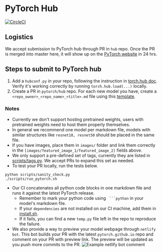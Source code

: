 # PyTorch Hub

[![CircleCI](https://circleci.com/gh/pytorch/hub.svg?style=svg)](https://circleci.com/gh/pytorch/hub)


## Logistics

We accept submission to PyTorch hub through PR in `hub` repo. Once the PR is merged into master here, it will show up on the [PyTorch website](https://pytorch.org/hub) in 24 hrs.


## Steps to submit to PyTorch hub

1. Add a `hubconf.py` in your repo, following the instruction in [torch.hub doc](https://pytorch.org/docs/master/hub.html#publishing-models). Verify it's working correctly by running `torch.hub.load(...)` locally.
2. Create a PR in `pytorch/hub` repo. For each new model you have, create a `<repo_owner>_<repo_name>_<title>.md` file using this [template](docs/template.md).

### Notes
- Currently we don't support hosting pretrained weights, users with pretrained weights need to host them properly themselves.
- In general we recommend one model per markdown file, models with similar structures like `resnet18, resnet50` should be placed in the same file.
- If you have images, place them in `images/` folder and link them correctly in the `[images/featured_image_1/featured_image_2]` fields above.
- We only support a pre-defined set of tags, currently they are listed in [scripts/tags.py](scripts/tags.py). We accept PRs to expand this set as needed.
- To test your PR locally, run the tests below.
```
python scripts/sanity_check.py
./scripts/run_pytorch.sh
```
- Our CI concatenates all python code blocks in one markdown file and runs it against the latest PyTorch release.
  - Remember to mark your python code using ```` ```python```` in your model's markdown file.
  - If your `dependencies` are not installed on our CI machine, add them in [install.sh](scripts/install.sh).
  - If it fails, you can find a new `temp.py` file left in the repo to reproduce the failure.
- We also provide a way to preview your model webpage through `netlify bot`. This bot builds your PR with the latest `pytorch.github.io` repo and comment on your PR with preview link. The preview will be updated as you push more commits to the PR.
![Example netlify bot comment](images/netlify.png)

